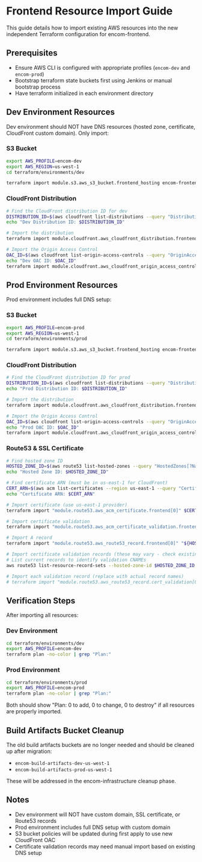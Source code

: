 # Frontend Resource Import Guide

This guide details how to import existing AWS resources into the new independent Terraform configuration for encom-frontend.

## Prerequisites

- Ensure AWS CLI is configured with appropriate profiles (`encom-dev` and `encom-prod`)
- Bootstrap terraform state buckets first using Jenkins or manual bootstrap process
- Have terraform initialized in each environment directory

## Dev Environment Resources

Dev environment should NOT have DNS resources (hosted zone, certificate, CloudFront custom domain). Only import:

### S3 Bucket
```bash
export AWS_PROFILE=encom-dev
export AWS_REGION=us-west-1
cd terraform/environments/dev

terraform import module.s3.aws_s3_bucket.frontend_hosting encom-frontend-dev-us-west-1
```

### CloudFront Distribution
```bash
# Find the CloudFront distribution ID for dev
DISTRIBUTION_ID=$(aws cloudfront list-distributions --query "DistributionList.Items[?Comment=='encom-frontend dev distribution'].Id" --output text --profile encom-dev)
echo "Dev Distribution ID: $DISTRIBUTION_ID"

# Import the distribution
terraform import module.cloudfront.aws_cloudfront_distribution.frontend $DISTRIBUTION_ID

# Import the Origin Access Control
OAC_ID=$(aws cloudfront list-origin-access-controls --query "OriginAccessControlList.Items[?Name=='encom-frontend-dev-oac'].Id" --output text --profile encom-dev)
echo "Dev OAC ID: $OAC_ID"
terraform import module.cloudfront.aws_cloudfront_origin_access_control.frontend_oac $OAC_ID
```

## Prod Environment Resources

Prod environment includes full DNS setup:

### S3 Bucket
```bash
export AWS_PROFILE=encom-prod
export AWS_REGION=us-west-1
cd terraform/environments/prod

terraform import module.s3.aws_s3_bucket.frontend_hosting encom-frontend-prod-us-west-1
```

### CloudFront Distribution
```bash
# Find the CloudFront distribution ID for prod
DISTRIBUTION_ID=$(aws cloudfront list-distributions --query "DistributionList.Items[?Comment=='encom-frontend prod distribution'].Id" --output text --profile encom-prod)
echo "Prod Distribution ID: $DISTRIBUTION_ID"

# Import the distribution
terraform import module.cloudfront.aws_cloudfront_distribution.frontend $DISTRIBUTION_ID

# Import the Origin Access Control
OAC_ID=$(aws cloudfront list-origin-access-controls --query "OriginAccessControlList.Items[?Name=='encom-frontend-prod-oac'].Id" --output text --profile encom-prod)
echo "Prod OAC ID: $OAC_ID"
terraform import module.cloudfront.aws_cloudfront_origin_access_control.frontend_oac $OAC_ID
```

### Route53 & SSL Certificate
```bash
# Find hosted zone ID
HOSTED_ZONE_ID=$(aws route53 list-hosted-zones --query "HostedZones[?Name=='encom.riperoni.com.'].Id" --output text --profile encom-prod | cut -d'/' -f3)
echo "Hosted Zone ID: $HOSTED_ZONE_ID"

# Find certificate ARN (must be in us-east-1 for CloudFront)
CERT_ARN=$(aws acm list-certificates --region us-east-1 --query "CertificateSummaryList[?DomainName=='encom.riperoni.com'].CertificateArn" --output text --profile encom-prod)
echo "Certificate ARN: $CERT_ARN"

# Import certificate (use us-east-1 provider)
terraform import "module.route53.aws_acm_certificate.frontend[0]" $CERT_ARN

# Import certificate validation
terraform import "module.route53.aws_acm_certificate_validation.frontend[0]" $CERT_ARN

# Import A record
terraform import "module.route53.aws_route53_record.frontend[0]" "${HOSTED_ZONE_ID}_encom.riperoni.com_A"

# Import certificate validation records (these may vary - check existing records)
# List current records to identify validation CNAMEs
aws route53 list-resource-record-sets --hosted-zone-id $HOSTED_ZONE_ID --query "ResourceRecordSets[?Type=='CNAME']" --profile encom-prod

# Import each validation record (replace with actual record names)
# terraform import "module.route53.aws_route53_record.cert_validation[0][\"encom.riperoni.com\"]" "${HOSTED_ZONE_ID}_VALIDATION_RECORD_NAME_CNAME"
```

## Verification Steps

After importing all resources:

### Dev Environment
```bash
cd terraform/environments/dev
export AWS_PROFILE=encom-dev
terraform plan -no-color | grep "Plan:"
```

### Prod Environment  
```bash
cd terraform/environments/prod
export AWS_PROFILE=encom-prod
terraform plan -no-color | grep "Plan:"
```

Both should show "Plan: 0 to add, 0 to change, 0 to destroy" if all resources are properly imported.

## Build Artifacts Bucket Cleanup

The old build artifacts buckets are no longer needed and should be cleaned up after migration:

- `encom-build-artifacts-dev-us-west-1`
- `encom-build-artifacts-prod-us-west-1`

These will be addressed in the encom-infrastructure cleanup phase.

## Notes

- Dev environment will NOT have custom domain, SSL certificate, or Route53 records
- Prod environment includes full DNS setup with custom domain
- S3 bucket policies will be updated during first apply to use new CloudFront OAC
- Certificate validation records may need manual import based on existing DNS setup